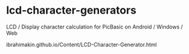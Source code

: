 # lcd-character-generators
LCD / Display character calculation for PicBasic on Android / Windows / Web

ibrahimakin.github.io/Content/LCD-Character-Generator.html
